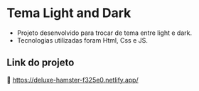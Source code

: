 # Tema Light and Dark

- Projeto desenvolvido para trocar de tema entre light e dark.
- Tecnologias utilizadas foram Html, Css e JS.

## Link do projeto
:link: <https://deluxe-hamster-f325e0.netlify.app/>

